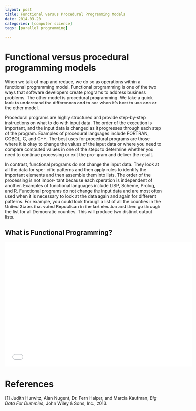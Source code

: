```yaml
---
layout: post
title: Functional versus Procedural Programming Models
date: 2014-03-20
categories: [computer science]
tags: [parallel programming]

---
```


# Functional versus procedural programming models
When we talk of map and reduce, we do so as operations within a functional programming model. Functional programming is one of the two ways that software developers create programs to address business problems. The other model is procedural programming. We take a quick look to understand the differences and to see when it’s best to use one or the other model.
Procedural programs are highly structured and provide step-by-step instructions on what to do with input data. The order of the execution is important, and the input data is changed as it progresses through each step of the program. Examples of procedural languages include FORTRAN, COBOL, C, and C++. The best uses for procedural programs are those where it is okay to change the values of the input data or where you need to compare computed values in one of the steps to determine whether youneed to continue processing or exit the pro- gram and deliver the result.In contrast, functional programs do not change the input data. They look at all the data for spe- cific patterns and then apply rules to identify the important elements and then assemble them into lists. The order of the processing is not impor- tant because each operation is independent of another. Examples of functional languages include LISP, Scheme, Prolog, and R. Functional programs do not change the input data and are most often used when it is necessary to look at the data again and again for different patterns. For example, you could look through a list of all the counties in the United States that voted Republican in the last election and then go through the list for all Democratic counties. This will produce two distinct output lists.
What is Functional Programming?
---

<iframe width="600" height="400" src="//www.youtube.com/embed/TNYKNJlKY-c" frameborder="0" allowfullscreen></iframe>
# References
[1] Judith Hurwitz, Alan Nugent, Dr. Fern Halper, and Marcia Kaufman, *Big Data For Dummies*, John Wiley & Sons, Inc., 2013.
